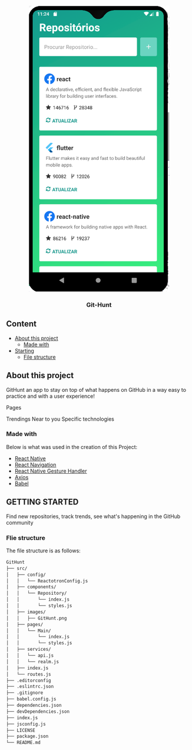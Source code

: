 <!--
*** Obrigado por estar vendo o nosso README. Se você tiver alguma sugestão
*** que possa melhorá-lo ainda mais dê um fork no repositório e crie uma Pull
*** Request ou abra uma Issue com a tag "sugestão".
*** Obrigado novamente! Agora vamos rodar esse projeto incrível :D
-->

<!-- PROJECT LOGO -->
<br />
<p align="center">
  <a href="https://bra-intech.com">
    <img src="./src/images/GitHunt.png" alt="Logo">
  </a>

  <h3 align="center">Git-Hunt</h3>
</p>

<!-- TABLE OF CONTENTS -->

## Content

- [About this project](#about-this-project)
  - [Made with](#made-with)
- [Starting](#sta%C3%rting)
  - [File structure](#file-structure)

<!-- ABOUT THE PROJECT -->

## About this project


GitHunt an app to stay on top of what happens on GitHub in a way
easy to practice and with a user experience!

Pages

Trendings
Near to you
Specific technologies

### Made with

Below is what was used in the creation of this Project:

- [React Native](http://facebook.github.io/react-native/)
- [React Navigation](https://reactnavigation.org/) 
- [React Native Gesture Handler](https://kmagiera.github.io/react-native-gesture-handler/)
- [Axios](https://github.com/axios/axios)
- [Babel](https://babeljs.io/)

<!-- GETTING STARTED -->

## GETTING STARTED

Find new repositories, track trends, see what's happening in the GitHub community

### Flie structure

The file structure is as follows:

```bash
GitHunt
├── src/
│   ├── config/
│   │   └── ReactotronConfig.js
│   ├── components/
│   │   └── Repository/
│   │       └── index.js
│   │       └── styles.js
│   ├── images/
│   │   ├── GitHunt.png
│   ├── pages/
│   │   └── Main/
│   │       └── index.js
│   │       └── styles.js
│   ├── services/
│   │   └── api.js
│   │   └── realm.js
│   ├── index.js
│   └── routes.js
├── .editorconfig
├── .eslintrc.json
├── .gitignore
├── babel.config.js
├── dependencies.json
├── devDependencies.json
├── index.js
├── jsconfig.js
├── LICENSE
├── package.json
└── README.md
```
